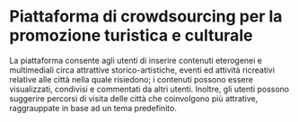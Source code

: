 # Piattaforma di crowdsourcing per la promozione turistica e culturale

La piattaforma consente agli utenti di inserire contenuti eterogenei e multimediali circa attrattive storico-artistiche, eventi ed attività
ricreativi relative alle città nella quale risiedono; i contenuti possono essere visualizzati, condivisi e commentati da altri utenti. Inoltre, gli utenti possono suggerire percorsi di visita delle città che coinvolgono più attrative, raggrauppate in base ad un tema predefinito.